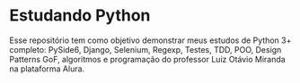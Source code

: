 ﻿# Estudando Python

Esse repositório tem como objetivo demonstrar meus estudos de Python 3+ completo: PySide6, Django, Selenium, Regexp, Testes, TDD, POO, Design Patterns GoF, algoritmos e programação do professor Luiz Otávio Miranda na plataforma Alura.
